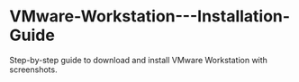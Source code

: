 # VMware-Workstation---Installation-Guide
 Step-by-step guide to download and install VMware Workstation with screenshots.

